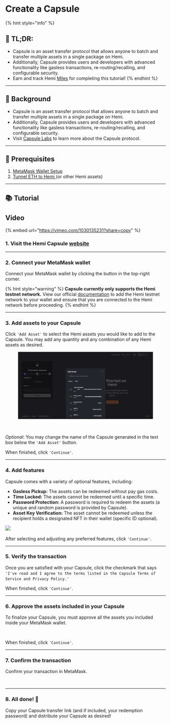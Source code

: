 # Create a Capsule

{% hint style="info" %}
## 📜 **TL;DR:**

* Capsule is an asset transfer protocol that allows anyone to batch and transfer multiple assets in a single package on Hemi.
* Additionally, Capsule provides users and developers with advanced functionality like gasless transactions, re-routing/recalling, and configurable security.
* Earn and track Hemi [Miles](https://points.absinthe.network/hemi/start) for completing this tutorial!
{% endhint %}

***

## 📖 Background

* Capsule is an asset transfer protocol that allows anyone to batch and transfer multiple assets in a single package on Hemi.
* Additionally, Capsule provides users and developers with advanced functionality like gasless transactions, re-routing/recalling, and configurable security.
* Visit [Capsule Labs](https://capsulelabs.xyz) to learn more about the Capsule protocol.

***

## 🏁 Prerequisites

1. [MetaMask Wallet Setup](../../tutorials/metamask-wallet-setup.md)
2. [Tunnel ETH to Hemi ](../tunneling/tunnel-eth-to-hemi.md)(or other Hemi assets)

***

## 📚 Tutorial

## Video

{% embed url="https://vimeo.com/1030135231?share=copy" %}

### 1. Visit the Hemi Capsule [website](https://app.capsulelabs.xyz/)

***

### 2. Connect your MetaMask wallet

Connect your MetaMask wallet by clicking the button in the top-right corner.&#x20;

{% hint style="warning" %}
**Capsule currently only supports the Hemi testnet network.** View our official [documentation](../../../main/network-details.md) to add the Hemi testnet network to your wallet and ensure that you are connected to the Hemi network before proceeding.
{% endhint %}

***

### 3. Add assets to your Capsule

Click `'Add Asset'` to select the Hemi assets you would like to add to the Capsule. You may add any quantity and any combination of any Hemi assets as desired.&#x20;

<figure><img src="../../../.gitbook/assets/image (3) (1) (1) (2) (1).png" alt=""><figcaption></figcaption></figure>

<figure><img src="../../../.gitbook/assets/image (5) (1) (1).png" alt=""><figcaption></figcaption></figure>

_Optional_: You may change the name of the Capsule generated in the text box below the `'Add Asset'` button.

When finished, click  `'Continue'`.

***

### 4. Add features

Capsule comes with a variety of optional features, including:

* **Gasless Pickup:** The assets can be redeemed without pay gas costs.
* **Time Locked:** The assets cannot be redeemed until a specific time.
* **Password Protection:** A password is required to redeem the assets (a unique and random password is provided by Capsule).
* **Asset Key Verification:** The asset cannot be redeemed unless the recipient holds a designated NFT in their wallet (specific ID optional).

![](<../../../.gitbook/assets/image (6) (1) (1).png>)

After selecting and adjusting any preferred features, click  `'Continue'`.

***

### 5. Verify the transaction

Once you are satisfied with your Capsule, click the checkmark that says `'I've read and I agree to the terms listed in the Capsule Terms of Service and Privacy Policy.'`

When finished, click  `'Continue'`.

***

### 6. Approve the assets included in your Capsule

To finalize your Capsule, you must approve all the assets you included inside your MetaMask wallet.&#x20;

<figure><img src="../../../.gitbook/assets/image (9) (1).png" alt=""><figcaption></figcaption></figure>

When finished, click  `'Continue'`.

***

### 7. Confirm the transaction

Confirm your transaction in MetaMask.

<figure><img src="../../../.gitbook/assets/image (48).png" alt=""><figcaption></figcaption></figure>

***

### 8. All done! 🎉

Copy your Capsule transfer link (and if included, your redemption password) and distribute your Capsule as desired!&#x20;

<figure><img src="../../../.gitbook/assets/image (49).png" alt=""><figcaption></figcaption></figure>
